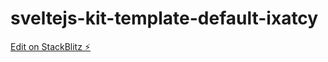 # sveltejs-kit-template-default-ixatcy

[Edit on StackBlitz ⚡️](https://stackblitz.com/edit/sveltejs-kit-template-default-ixatcy)